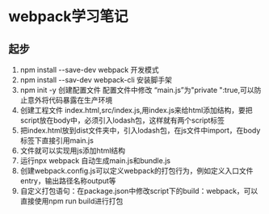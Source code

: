 # webpack学习笔记

## 起步

1. npm install --save-dev webpack 开发模式
2. npm install --sav-dev webpack-cli 安装脚手架
3. npm init -y 创建配置文件 配置文件中修改 “main.js”为"private ":true,可以防止意外将代码暴露在生产环境
4. 创建工程文件 index.html,src/index.js,用index.js来给html添加结构，要把script放在body中，必须引入lodash包，这样就有两个script标签
5. 把index.html放到dist文件夹中，引入lodash包，在js文件中import，在body标签下直接引用main.js
6. 文件就可以实现用js添加html结构
7. 运行npx webpack 自动生成main.js和bundle.js
8. 创建webpack.config.js可以定义webpack的打包行为，例如定义入口文件entry，输出路径名称output等
9. 自定义打包语句：在package.json中修改script下的build：webpack，可以直接使用npm run build进行打包